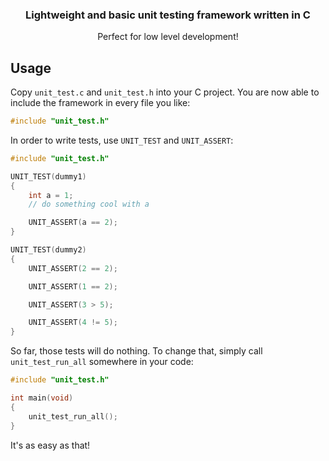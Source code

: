 <div align="center">

<h3>Lightweight and basic unit testing framework written in C</h3>
<p>Perfect for low level development!</p>

</div>

## Usage

Copy `unit_test.c` and `unit_test.h` into your C project.
You are now able to include the framework in every file you like:

```c
#include "unit_test.h"
```

In order to write tests, use `UNIT_TEST` and `UNIT_ASSERT`:
```c
#include "unit_test.h"

UNIT_TEST(dummy1)
{
    int a = 1;
    // do something cool with a

    UNIT_ASSERT(a == 2);
}

UNIT_TEST(dummy2)
{
    UNIT_ASSERT(2 == 2);

    UNIT_ASSERT(1 == 2);

    UNIT_ASSERT(3 > 5);

    UNIT_ASSERT(4 != 5);
}
```

So far, those tests will do nothing. To change that, simply call `unit_test_run_all` somewhere in your code:
```c
#include "unit_test.h"

int main(void)
{
    unit_test_run_all();
}
```

It's as easy as that!
